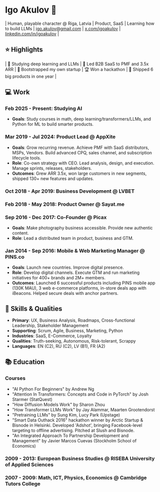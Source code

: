 # Igo Akulov 👋

| Human, playable character @ Riga, Latvia | Product, SaaS | Learning how to build LLMs | igo.akulov@gmail.com | [x.com/igoakulov](x.com/igoakulov) | [linkedin.com/in/igoakulov](linkedin.com/in/igoakulov) |

## ⭐ Highlights

| 🤖 Studying deep learning and LLMs | 🚀 Led B2B SaaS to PMF and 3.5x ARR | 🐣 Bootstrapped my own startup | 🏆 Won a hackathon | 🚢 Shipped 6 big products in one year |

## 💻 Work

### Feb 2025 - Present: Studying AI
* **Goals**: Study courses in math, deep learning/transformers/LLMs, and Python for ML to build smarter products.

### Mar 2019 - Jul 2024: Product Lead @ AppXite
* **Goals**: Grow recurring revenue. Achieve PMF with SaaS distributors, MSPs, Vendors. Build advanced CPQ, sales channel, and subscription lifecycle tools.
* **Role**: Co-own strategy with CEO. Lead analysis, design, and execution. Manage sprints, releases, stakeholders.
* **Outcomes**: Grew ARR 3.5x, won large customers in new segments, shipped 130+ new features and updates.

### Oct 2018 - Apr 2019: Business Development @ LVBET

### Feb 2018 - May 2018: Product Owner @ Sayat.me

### Sep 2016 - Dec 2017: Co-Founder @ Picax
* **Goals**: Make photography business accessible. Provide new authentic content.
* **Role**: Lead a distributed team in product, business and GTM.

### Jan 2014 - Sep 2016: Mobile & Web Marketing Manager @ PINS.co
* **Goals**: Launch new countries. Improve digital presence.
* **Role**: Develop digital channels. Execute GTM and run marketing initiatives for 400+ brands and 2M+ members.
* **Outcomes**: Launched 6 successful products including PINS mobile app (130K MAU), 3 web e-commerce platforms, in-store deals app with iBeacons. Helped secure deals with anchor partners.

## 💪 Skills & Qualities
* **Primary**: UX, Business Analysis, Roadmaps, Cross-functional Leadership, Stakeholder Management
* **Supporting**: Scrum, Agile, Business, Marketing, Python
* **Industries**: SaaS, E-Commerce, Loyalty
* **Qualities**: Truth-seeking, Autonomous, Risk-tolerant, Scrappy
* **Languages**: EN (C2), RU (C2), LV (B1), FR (A2)

## 📚 Education

### Courses
* "AI Python For Beginners" by Andrew Ng
* "Attention In Transformers: Concepts and Code in PyTorch" by Josh Starmer (StatQuest)
* "How Diffusion Models Work" by Sharon Zhou
* "How Transformer LLMs Work" by Jay Alammar, Maarten Grootendorst
* "Pretraining LLMs" by Sung Kim, Lucy Park (Upstage)
* "Smart Data Outhack 2016" hackathon winner by Arctic Startup & Bisnode in Helsinki. Developed 'Adshot', bringing Facebook-level targeting to offline advertising. Pitched at Slush and Bisnode.
* "An Integrated Approach To Partnership Development and Management" by Javier Marcos Cuevas (Stockholm School of Economics)

### 2009 - 2013: European Business Studies @ RISEBA University of Applied Sciences

### 2007 - 2009: Math, ICT, Physics, Economics @ Cambridge Tutors College